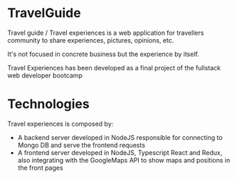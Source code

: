 # TravelGuide

Travel guide / Travel experiences is a web application for travellers community to share experiences, pictures, opinions, etc.

It's not focused in concrete business but the experience by itself.

Travel Experiences has been developed as a final project of the fullstack web developer bootcamp

# Technologies
Travel experiences is composed by:

* A backend server developed in NodeJS responsible for connecting to Mongo DB and serve the frontend requests
* A frontend server developed in NodeJS, Typescript React and Redux, also integrating with the GoogleMaps API to show maps and positions in the front pages
